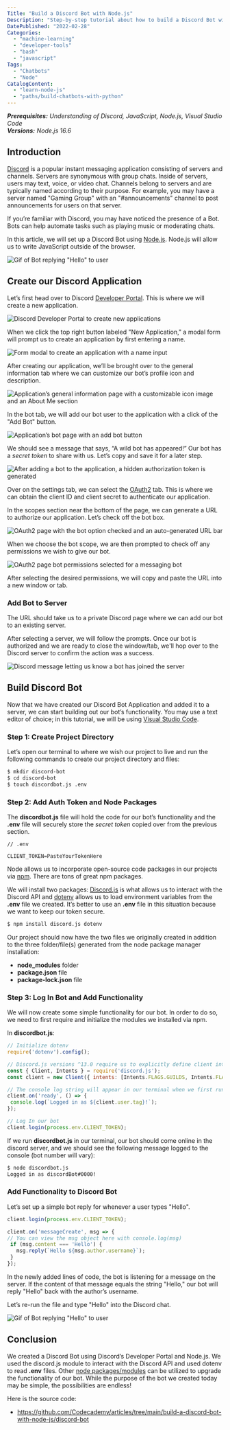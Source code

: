 ```yaml
---
Title: "Build a Discord Bot with Node.js"
Description: "Step-by-step tutorial about how to build a Discord Bot with Node.js."
DatePublished: "2022-02-28"
Categories:
  - "machine-learning"
  - "developer-tools"
  - "bash"
  - "javascript"
Tags:
  - "Chatbots"
  - "Node"
CatalogContent:
  - "learn-node-js"
  - "paths/build-chatbots-with-python"
---
```


[Discord]: https://discord.com/
[Node.js]: https://nodejs.org/en/
[Developer Portal]: https://discord.com/developers/applications
[OAuth2]: https://discord.com/developers/docs/topics/oauth2
[Visual Studio Code]: https://code.visualstudio.com/
[npm]: https://www.codecademy.com/resources/docs/javascript/npm
[Discord.js]: https://www.npmjs.com/package/discord.js
[dotenv]: https://www.npmjs.com/package/dotenv
[node packages/modules]: https://www.npmjs.com/

[Gif of Bot replying "Hello" to user]: https://github.com/Codecademy/articles/blob/main/build-a-discord-bot-with-node-js/discord_bot_reply.gif?raw=true
[Discord Developer Portal to create new applications]: https://github.com/Codecademy/articles/blob/main/build-a-discord-bot-with-node-js/discord_developer_portal.jpg?raw=true
[Form modal to create an application with a name input]: https://github.com/Codecademy/articles/blob/main/build-a-discord-bot-with-node-js/create_discord_app_modal.png?raw=true
[Application’s general information page with a customizable icon image and an About Me section]: https://github.com/Codecademy/articles/blob/main/build-a-discord-bot-with-node-js/general_info_bot.png?raw=true
[Application’s bot page with an add bot button]: https://github.com/Codecademy/articles/blob/main/build-a-discord-bot-with-node-js/discord_dev_bot.png?raw=true
[After adding a bot to the application, a hidden authorization token is generated]: https://github.com/Codecademy/articles/blob/main/build-a-discord-bot-with-node-js/a_wild_bot.png?raw=true
[OAuth2 page with the bot option checked and an auto-generated URL bar]: https://github.com/Codecademy/articles/blob/main/build-a-discord-bot-with-node-js/oauth2_scopes.png?raw=true
[OAuth2 page bot permissions selected for a messaging bot]: https://github.com/Codecademy/articles/blob/main/build-a-discord-bot-with-node-js/oauth2_bot_permissions.png?raw=true
[Discord message letting us know a bot has joined the server]: https://github.com/Codecademy/articles/blob/main/build-a-discord-bot-with-node-js/bot_hops_into_server.png?raw=true

_**Prerequisites:** Understanding of Discord, JavaScript, Node.js, Visual Studio Code_  
_**Versions:** Node.js 16.6_

## Introduction

[Discord] is a popular instant messaging application consisting of servers and channels. Servers are synonymous with group chats. Inside of servers, users may text, voice, or video chat. Channels belong to servers and are typically named according to their purpose. For example, you may have a server named "Gaming Group" with an "#announcements" channel to post announcements for users on that server.

If you’re familiar with Discord, you may have noticed the presence of a Bot. Bots can help automate tasks such as playing music or moderating chats. 

In this article, we will set up a Discord Bot using [Node.js]. Node.js will allow us to write JavaScript outside of the browser.

![Gif of Bot replying "Hello" to user]

## Create our Discord Application

Let’s first head over to Discord [Developer Portal]. This is where we will create a new application.

![Discord Developer Portal to create new applications]

When we click the top right button labeled "New Application," a modal form will prompt us to create an application by first entering a name.
  
![Form modal to create an application with a name input]

After creating our application, we’ll be brought over to the general information tab where we can customize our bot’s profile icon and description.

![Application’s general information page with a customizable icon image and an About Me section]

In the bot tab, we will add our bot user to the application with a click of the "Add Bot" button.  

![Application’s bot page with an add bot button]

We should see a message that says, “A wild bot has appeared!”
Our bot has a _secret token_ to share with us. Let’s copy and save it for a later step.
 
![After adding a bot to the application, a hidden authorization token is generated]

Over on the settings tab, we can select the [OAuth2] tab. This is where we can obtain the client ID and client secret to authenticate our application. 

In the scopes section near the bottom of the page, we can generate a URL to authorize our application. Let’s check off the bot box.

![OAuth2 page with the bot option checked and an auto-generated URL bar]

When we choose the bot scope, we are then prompted to check off any permissions we wish to give our bot.

![OAuth2 page bot permissions selected for a messaging bot]

After selecting the desired permissions, we will copy and paste the URL into a new window or tab.

### Add Bot to Server

The URL should take us to a private Discord page where we can add our bot to an existing server. 

After selecting a server, we will follow the prompts. Once our bot is authorized and we are ready to close the window/tab, we'll hop over to the Discord server to confirm the action was a success.

![Discord message letting us know a bot has joined the server]

## Build Discord Bot

Now that we have created our Discord Bot Application and added it to a server, we can start building out our bot’s functionality. You may use a text editor of choice; in this tutorial, we will be using [Visual Studio Code].

### Step 1: Create Project Directory

Let’s open our terminal to where we wish our project to live and run the following commands to create our project directory and files:

```bash
$ mkdir discord-bot
$ cd discord-bot
$ touch discordbot.js .env
```

### Step 2: Add Auth Token and Node Packages

The **discordbot.js** file will hold the code for our bot’s functionality and the **.env** file will securely store the _secret token_ copied over from the previous section.

```pseudo
// .env

CLIENT_TOKEN=PasteYourTokenHere
```

Node allows us to incorporate open-source code packages in our projects via [npm]. There are tons of great npm packages.

We will install two packages: [Discord.js] is what allows us to interact with the Discord API and [dotenv] allows us to load environment variables from the **.env** file we created. It’s better to use an **.env** file in this situation because we want to keep our token secure.

```bash
$ npm install discord.js dotenv
```

Our project should now have the two files we originally created in addition to the three folder/file(s) generated from the node package manager installation:

- **node_modules** folder
- **package.json** file
- **package-lock.json** file

### Step 3: Log In Bot and Add Functionality

We will now create some simple functionality for our bot. In order to do so, we need to first require and initialize the modules we installed via npm.

In **discordbot.js**:

```js
// Initialize dotenv
require('dotenv').config();

// Discord.js versions ^13.0 require us to explicitly define client intents
const { Client, Intents } = require('discord.js');
const client = new Client({ intents: [Intents.FLAGS.GUILDS, Intents.FLAGS.GUILD_MESSAGES] });

// The console log string will appear in our terminal when we first run this file
client.on('ready', () => {
 console.log(`Logged in as ${client.user.tag}!`);
});

// Log In our bot
client.login(process.env.CLIENT_TOKEN);
```

If we run **discordbot.js** in our terminal, our bot should come online in the discord server, and we should see the following message logged to the console (bot number will vary):

```bash
$ node discordbot.js
Logged in as discordBot#0000!
```

### Add Functionality to Discord Bot

Let’s set up a simple bot reply for whenever a user types "Hello". 

```js
client.login(process.env.CLIENT_TOKEN);

client.on('messageCreate', msg => {
// You can view the msg object here with console.log(msg)
 if (msg.content === 'Hello') {
   msg.reply(`Hello ${msg.author.username}`);
 }
});
```

In the newly added lines of code, the bot is listening for a message on the server. If the content of that message equals the string "Hello," our bot will reply "Hello" back with the author’s username.

Let’s re-run the file and type "Hello" into the Discord chat.

![Gif of Bot replying "Hello" to user]

## Conclusion

We created a Discord Bot using Discord’s Developer Portal and Node.js. We used the discord.js module to interact with the Discord API and used dotenv to read **.env** files. Other [node packages/modules] can be utilized to upgrade the functionality of our bot. While the purpose of the bot we created today may be simple, the possibilities are endless! 

Here is the source code:

* https://github.com/Codecademy/articles/tree/main/build-a-discord-bot-with-node-js/discord-bot

